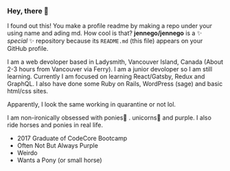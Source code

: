 ### Hey, there 👋


I found out this! You make a profile readme by making a repo under your using name and ading md. How cool is that?
**jennego/jennego** is a ✨ _special_ ✨ repository because its `README.md` (this file) appears on your GitHub profile.

I am a web devoloper based in Ladysmith, Vancouver Island, Canada (About 2-3 hours from Vancouver via Ferry). I am a junior devoloper so I am still learning. Currently I am focused on learning React/Gatsby, Redux and GraphQL. I also have done some Ruby on Rails, WordPress (sage) and basic html/css sites. 

Apparently, I look the same working in quarantine or not lol. 

I am non-ironically obsessed with ponies🐴 . unicorns🦄  and purple. I also ride horses and ponies in real life. 

- 2017 Graduate of CodeCore Bootcamp 
- Often Not But Always Purple
- Weirdo
- Wants a Pony (or small horse)
